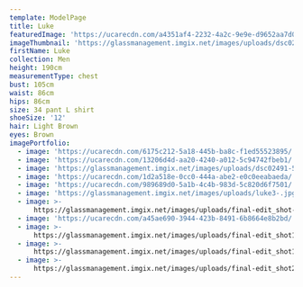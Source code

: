 ```yaml
---
template: ModelPage
title: Luke
featuredImage: 'https://ucarecdn.com/a4351af4-2232-4a2c-9e9e-d9652aa7d0fb/'
imageThumbnail: 'https://glassmanagement.imgix.net/images/uploads/dsc02491-5-1-2.jpg'
firstName: Luke
collection: Men
height: 190cm
measurementType: chest
bust: 105cm
waist: 86cm
hips: 86cm
size: 34 pant L shirt
shoeSize: '12'
hair: Light Brown
eyes: Brown
imagePortfolio:
  - image: 'https://ucarecdn.com/6175c212-5a18-445b-ba8c-f1ed55523895/'
  - image: 'https://ucarecdn.com/13206d4d-aa20-4240-a012-5c94742fbeb1/'
  - image: 'https://glassmanagement.imgix.net/images/uploads/dsc02491-5-1-2.jpg'
  - image: 'https://ucarecdn.com/1d2a518e-0cc0-444a-abe2-e0c0eeabaeda/'
  - image: 'https://ucarecdn.com/989689d0-5a1b-4c4b-983d-5c820d6f7501/'
  - image: 'https://glassmanagement.imgix.net/images/uploads/luke3-.jpg'
  - image: >-
      https://glassmanagement.imgix.net/images/uploads/final-edit_shot-4_6623_preview.jpg
  - image: 'https://ucarecdn.com/a45ae690-3944-423b-8491-6b8664e8b2bd/'
  - image: >-
      https://glassmanagement.imgix.net/images/uploads/final-edit_shot1_6066_preview.jpg
  - image: >-
      https://glassmanagement.imgix.net/images/uploads/final-edit_shot1_6215_preview.jpg
  - image: >-
      https://glassmanagement.imgix.net/images/uploads/final-edit_shot2_6365-1_preview.jpg
---
```


